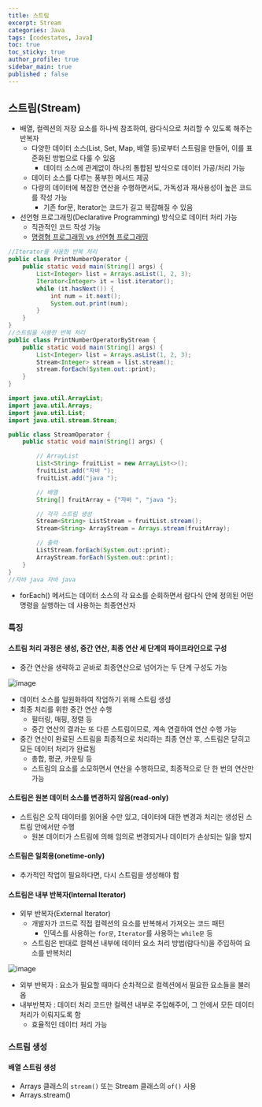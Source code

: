 ```yaml
---
title: 스트림
excerpt: Stream
categories: Java
tags: [codestates, Java]
toc: true
toc_sticky: true
author_profile: true
sidebar_main: true
published : false
---
```


## 스트림(Stream)
- 배열, 컬렉션의 저장 요소를 하나씩 참조하여, 람다식으로 처리할 수 있도록 해주는 반복자
  - 다양한 데이터 소스(List, Set, Map, 배열 등)로부터 스트림을 만들어, 이를 표준화된 방법으로 다룰 수 있음
    - 데이터 소스에 관계없이 하나의 통합된 방식으로 데이터 가공/처리 가능
  - 데이터 소스를 다루는 풍부한 메서드 제공
  - 다량의 데이터에 복잡한 연산을 수행하면서도, 가독성과 재사용성이 높은 코드를 작성 가능
    - 기존 for문, Iterator는 코드가 길고 복잡해질 수 있음
- 선언형 프로그래밍(Declarative Programming) 방식으로 데이터 처리 가능
  - 직관적인 코드 작성 가능
  - [명령형 프로그래밍 vs 선언형 프로그래밍](https://jsoocha.github.io/java/codestates69-2/)

```java
//Iterator를 사용한 반복 처리
public class PrintNumberOperator {
    public static void main(String[] args) {
        List<Integer> list = Arrays.asList(1, 2, 3);
        Iterator<Integer> it = list.iterator();
        while (it.hasNext()) {
            int num = it.next();
            System.out.print(num);
        }
    }
}
//스트림을 사용한 반복 처리
public class PrintNumberOperatorByStream {
    public static void main(String[] args) {
        List<Integer> list = Arrays.asList(1, 2, 3);
        Stream<Integer> stream = list.stream();
        stream.forEach(System.out::print);
    }
}
```
```java
import java.util.ArrayList;
import java.util.Arrays;
import java.util.List;
import java.util.stream.Stream;

public class StreamOperator {
    public static void main(String[] args) {

        // ArrayList
        List<String> fruitList = new ArrayList<>();
        fruitList.add("자바 ");
        fruitList.add("java ");

        // 배열
        String[] fruitArray = {"자바 ", "java "};

        // 각각 스트림 생성
        Stream<String> ListStream = fruitList.stream();
        Stream<String> ArrayStream = Arrays.stream(fruitArray);

        // 출력
        ListStream.forEach(System.out::print);
        ArrayStream.forEach(System.out::print);
    }
}
//자바 java 자바 java
```
- forEach() 메서드는 데이터 소스의 각 요소를 순회하면서 람다식 안에 정의된 어떤 명령을 실행하는 데 사용하는 최종연산자

### 특징
#### 스트림 처리 과정은 생성, 중간 연산, 최종 연산 세 단계의 파이프라인으로 구성
- 중간 연산을 생략하고 곧바로 최종연산으로 넘어가는 두 단계 구성도 가능

![image](https://github.com/JSooCha/JSooCha.github.io/assets/90169862/7a1bfa42-d2c3-4626-8905-f382c11ad860)
- 데이터 소스를 일원화하여 작업하기 위해 스트림 생성
- 최종 처리를 위한 중간 연산 수행
  - 필터링, 매핑, 정렬 등
  - 중간 연산의 결과는 또 다른 스트림이므로, 계속 연결하여 연산 수행 가능
- 중간 연산이 완료된 스트림을 최종적으로 처리하는 최종 연산 후, 스트림은 닫히고 모든 데이터 처리가 완료됨
  - 총합, 평균, 카운팅 등
  - 스트림의 요소를 소모하면서 연산을 수행하므로, 최종적으로 단 한 번의 연산만 가능

#### 스트림은 원본 데이터 소스를 변경하지 않음(read-only)
- 스트림은 오직 데이터를 읽어올 수만 있고, 데이터에 대한 변경과 처리는 생성된 스트림 안에서만 수행
  - 원본 데이터가 스트림에 의해 임의로 변경되거나 데이터가 손상되는 일을 방지
#### 스트림은 일회용(onetime-only)
- 추가적인 작업이 필요하다면, 다시 스트림을 생성해야 함
#### 스트림은 내부 반복자(Internal Iterator)
- 외부 반복자(External Iterator)
  - 개발자가 코드로 직접 컬렉션의 요소를 반복해서 가져오는 코드 패턴
    - 인덱스를 사용하는 ```for문```, ```Iterator```를 사용하는 ```while문``` 등
  - 스트림은 반대로 컬렉션 내부에 데이터 요소 처리 방법(람다식)을 주입하여 요소를 반복처리

![image](https://github.com/JSooCha/JSooCha.github.io/assets/90169862/6bc959b8-a291-46a0-9c76-037b71fd3b07)
- 외부 반복자 : 요소가 필요할 때마다 순차적으로 컬렉션에서 필요한 요소들을 불러옴 
- 내부반복자 : 데이터 처리 코드만 컬렉션 내부로 주입해주어, 그 안에서 모든 데이터 처리가 이뤄지도록 함
  - 효율적인 데이터 처리 가능


### 스트림 생성

#### 배열 스트림 생성
- Arrays 클래스의 ```stream()``` 또는 Stream 클래스의 ```of()``` 사용
- Arrays.stream()